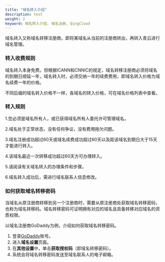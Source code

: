 ```yaml
---
title: "域名转入介绍"
description: test
weight: 2
keyword: 域名转入介绍, 域名注册, QingCloud
---
```



域名转入又称域名转移注册商，即将某域名从当前的注册商转出，再转入青云进行域名管理。

### 转入收费规则

域名转入本身免费。但根据ICANN和CNNIC的规定，域名转移注册商必须将域名的到期日顺延一年，域名转入时，必须交纳一年的续费费用，即域名转入价格为域名续费一年的价格。

不同后缀的域名转入价格不一样，各域名的转入价格，可在域名价格列表中查看。

### 转入规则

1.您必须是域名所有人，或已获得域名所有人委托许可管理域名。

2.域名处于正常状态，没有任何争议，没有费用拖欠问题。

3.域名注册成功超过60天或域名续费成功超过60天以及距该域名到期日大于15天才能进行转入。

4.该域名最近一次转移成功超过60天方可办理转入。

5.请阅读有关域名转入的办理条件和步骤。

6.域名转入成功后，需进行域名联系人信息修改。

### 如何获取域名转移密码

当域名从原注册商转移到另一个注册商时，需要从原注册商处获取域名转移密码，也称为域名转移码。域名转移密码可证明拥有对应的域名且具备转移对应域名的资质权限。

以域名注册商GoDaddy为例，介绍如何获取域名转移密码。

1. 登录[GoDaddy](https://sso.godaddy.com/login)账号。
2. 进入**域名设置**页面。
3. 在**其他设置**中，单击**获取授权码**（即域名转移密码）。
4. 系统会将域名转移密码发送至域名联系人的电子邮箱。